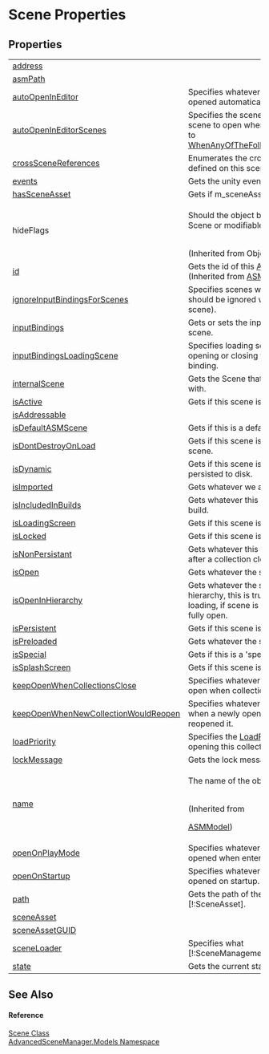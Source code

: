 # Scene Properties




## Properties
<table>
<tr>
<td><a href="P_AdvancedSceneManager_Models_Scene_address.md">address</a></td>
<td> </td></tr>
<tr>
<td><a href="P_AdvancedSceneManager_Models_Scene_asmPath.md">asmPath</a></td>
<td> </td></tr>
<tr>
<td><a href="P_AdvancedSceneManager_Models_Scene_autoOpenInEditor.md">autoOpenInEditor</a></td>
<td>Specifies whatever this scene should be opened automatically outside of play-mode.</td></tr>
<tr>
<td><a href="P_AdvancedSceneManager_Models_Scene_autoOpenInEditorScenes.md">autoOpenInEditorScenes</a></td>
<td>Specifies the scenes that should trigger this scene to open when <a href="P_AdvancedSceneManager_Models_Scene_autoOpenInEditor.md">autoOpenInEditor</a> is set to <a href="T_AdvancedSceneManager_Models_Enums_EditorPersistentOption.md">WhenAnyOfTheFollowingScenesAreOpened</a>.</td></tr>
<tr>
<td><a href="P_AdvancedSceneManager_Models_Scene_crossSceneReferences.md">crossSceneReferences</a></td>
<td>Enumerates the cross-scene references defined on this scene.</td></tr>
<tr>
<td><a href="P_AdvancedSceneManager_Models_Scene_events.md">events</a></td>
<td>Gets the unity events for this scene.</td></tr>
<tr>
<td><a href="P_AdvancedSceneManager_Models_Scene_hasSceneAsset.md">hasSceneAsset</a></td>
<td>Gets if m_sceneAsset has a value.</td></tr>
<tr>
<td>hideFlags</td>
<td><p>Should the object be hidden, saved with the Scene or modifiable by the user?</p><br />(Inherited from Object)</td></tr>
<tr>
<td><a href="P_AdvancedSceneManager_Models_ASMModel_id.md">id</a></td>
<td>Gets the id of this <a href="T_AdvancedSceneManager_Models_ASMModel.md">ASMModel</a>.<br />(Inherited from <a href="T_AdvancedSceneManager_Models_ASMModel.md">ASMModel</a>)</td></tr>
<tr>
<td><a href="P_AdvancedSceneManager_Models_Scene_ignoreInputBindingsForScenes.md">ignoreInputBindingsForScenes</a></td>
<td>Specifies scenes where input bindings should be ignored while open (for this scene).</td></tr>
<tr>
<td><a href="P_AdvancedSceneManager_Models_Scene_inputBindings.md">inputBindings</a></td>
<td>Gets or sets the input bindings for this scene.</td></tr>
<tr>
<td><a href="P_AdvancedSceneManager_Models_Scene_inputBindingsLoadingScene.md">inputBindingsLoadingScene</a></td>
<td>Specifies loading screen to use when opening or closing this scene using a input binding.</td></tr>
<tr>
<td><a href="P_AdvancedSceneManager_Models_Scene_internalScene.md">internalScene</a></td>
<td>Gets the Scene that this scene is associated with.</td></tr>
<tr>
<td><a href="P_AdvancedSceneManager_Models_Scene_isActive.md">isActive</a></td>
<td>Gets if this scene is currently active.</td></tr>
<tr>
<td><a href="P_AdvancedSceneManager_Models_Scene_isAddressable.md">isAddressable</a></td>
<td> </td></tr>
<tr>
<td><a href="P_AdvancedSceneManager_Models_Scene_isDefaultASMScene.md">isDefaultASMScene</a></td>
<td>Gets if this is a default ASM scene.</td></tr>
<tr>
<td><a href="P_AdvancedSceneManager_Models_Scene_isDontDestroyOnLoad.md">isDontDestroyOnLoad</a></td>
<td>Gets if this scene is the dontDestroyOnLoad scene.</td></tr>
<tr>
<td><a href="P_AdvancedSceneManager_Models_Scene_isDynamic.md">isDynamic</a></td>
<td>Gets if this scene is dynamic, it is not persisted to disk.</td></tr>
<tr>
<td><a href="P_AdvancedSceneManager_Models_Scene_isImported.md">isImported</a></td>
<td>Gets whatever we are tracked by AssetRef.</td></tr>
<tr>
<td><a href="P_AdvancedSceneManager_Models_Scene_isIncludedInBuilds.md">isIncludedInBuilds</a></td>
<td>Gets whatever this scene is included in build.</td></tr>
<tr>
<td><a href="P_AdvancedSceneManager_Models_Scene_isLoadingScreen.md">isLoadingScreen</a></td>
<td>Gets if this scene is a loading screen.</td></tr>
<tr>
<td><a href="P_AdvancedSceneManager_Models_Scene_isLocked.md">isLocked</a></td>
<td>Gets if this scene is locked.</td></tr>
<tr>
<td><a href="P_AdvancedSceneManager_Models_Scene_isNonPersistant.md">isNonPersistant</a></td>
<td>Gets whatever this scene will close normally after a collection closes.</td></tr>
<tr>
<td><a href="P_AdvancedSceneManager_Models_Scene_isOpen.md">isOpen</a></td>
<td>Gets whatever the scene is open.</td></tr>
<tr>
<td><a href="P_AdvancedSceneManager_Models_Scene_isOpenInHierarchy.md">isOpenInHierarchy</a></td>
<td>Gets whatever the scene is open in the hierarchy, this is true if scene is currently loading, if scene is preloaded, if scene is fully open.</td></tr>
<tr>
<td><a href="P_AdvancedSceneManager_Models_Scene_isPersistent.md">isPersistent</a></td>
<td>Gets if this scene is opened as persistent.</td></tr>
<tr>
<td><a href="P_AdvancedSceneManager_Models_Scene_isPreloaded.md">isPreloaded</a></td>
<td>Gets whatever the scene is preloaded.</td></tr>
<tr>
<td><a href="P_AdvancedSceneManager_Models_Scene_isSpecial.md">isSpecial</a></td>
<td>Gets if this is a 'special' scene.</td></tr>
<tr>
<td><a href="P_AdvancedSceneManager_Models_Scene_isSplashScreen.md">isSplashScreen</a></td>
<td>Gets if this scene is a splash screen.</td></tr>
<tr>
<td><a href="P_AdvancedSceneManager_Models_Scene_keepOpenWhenCollectionsClose.md">keepOpenWhenCollectionsClose</a></td>
<td>Specifies whatever this scene will remain open when collections close.</td></tr>
<tr>
<td><a href="P_AdvancedSceneManager_Models_Scene_keepOpenWhenNewCollectionWouldReopen.md">keepOpenWhenNewCollectionWouldReopen</a></td>
<td>Specifies whatever this will remain open when a newly opened collection would have reopened it.</td></tr>
<tr>
<td><a href="P_AdvancedSceneManager_Models_Scene_loadPriority.md">loadPriority</a></td>
<td>Specifies the <a href="T_AdvancedSceneManager_Models_Enums_LoadPriority.md">LoadPriority</a> to use when opening this collection.</td></tr>
<tr>
<td><a href="P_AdvancedSceneManager_Models_Scene_lockMessage.md">lockMessage</a></td>
<td>Gets the lock message for this scene.</td></tr>
<tr>
<td><a href="P_AdvancedSceneManager_Models_ASMModel_name.md">name</a></td>
<td><p>The name of the object.</p><br />(Inherited from <a href="T_AdvancedSceneManager_Models_ASMModel.md">

ASMModel</a>)</td></tr>
<tr>
<td><a href="P_AdvancedSceneManager_Models_Scene_openOnPlayMode.md">openOnPlayMode</a></td>
<td>Specifies whatever this scene should be opened when entering playmode.</td></tr>
<tr>
<td><a href="P_AdvancedSceneManager_Models_Scene_openOnStartup.md">openOnStartup</a></td>
<td>Specifies whatever this scene should be opened on startup.</td></tr>
<tr>
<td><a href="P_AdvancedSceneManager_Models_Scene_path.md">path</a></td>
<td>Gets the path of the associated [!:SceneAsset].</td></tr>
<tr>
<td><a href="P_AdvancedSceneManager_Models_Scene_sceneAsset.md">sceneAsset</a></td>
<td> </td></tr>
<tr>
<td><a href="P_AdvancedSceneManager_Models_Scene_sceneAssetGUID.md">sceneAssetGUID</a></td>
<td> </td></tr>
<tr>
<td><a href="P_AdvancedSceneManager_Models_Scene_sceneLoader.md">sceneLoader</a></td>
<td>Specifies what [!:SceneManagement.SceneLoader] to use.</td></tr>
<tr>
<td><a href="P_AdvancedSceneManager_Models_Scene_state.md">state</a></td>
<td>Gets the current state of the scene.</td></tr>
</table>

## See Also


#### Reference
<a href="T_AdvancedSceneManager_Models_Scene.md">Scene Class</a>  
<a href="N_AdvancedSceneManager_Models.md">AdvancedSceneManager.Models Namespace</a>  
